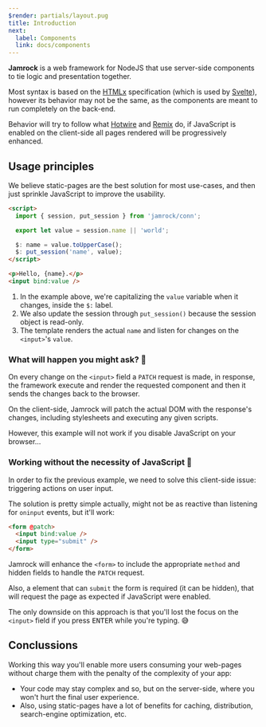 ```yaml
---
$render: partials/layout.pug
title: Introduction
next:
  label: Components
  link: docs/components
---
```


**Jamrock** is a web framework for NodeJS that use server-side components to tie logic and presentation together.

Most syntax is based on the [HTMLx](https://github.com/htmlx-org/HTMLx) specification (which is used by [Svelte](https://svelte.dev/)),
however its behavior may not be the same, as the components are meant to run completely on the back-end.

Behavior will try to follow what [Hotwire](https://hotwired.dev/) and [Remix](https://remix.run/) do,
if JavaScript is enabled on the client-side all pages rendered will be progressively enhanced.

## Usage principles

We believe static-pages are the best solution for most use-cases, and then just sprinkle JavaScript to improve the usability.

```html
<script>
  import { session, put_session } from 'jamrock/conn';

  export let value = session.name || 'world';

  $: name = value.toUpperCase();
  $: put_session('name', value);
</script>

<p>Hello, {name}.</p>
<input bind:value />
```

1. In the example above, we're capitalizing the `value` variable when it changes, inside the `$:` label.
2. We also update the session through `put_session()` because the session object is read-only.
3. The template renders the actual `name` and listen for changes on the `<input>`'s `value`.

### What will happen you might ask? 🤔

On every change on the `<input>` field a `PATCH` request is made, in response, the framework
execute and render the requested component and then it sends the changes back to the browser.

On the client-side, Jamrock will patch the actual DOM with the response's changes, including stylesheets and executing any given scripts.

However, this example will not work if you disable JavaScript on your browser...

### Working without the necessity of JavaScript 👀

In order to fix the previous example, we need to solve this client-side issue: triggering actions on user input.

The solution is pretty simple actually, might not be as reactive than listening for `oninput` events, but it'll work:

```html
<form @patch>
  <input bind:value />
  <input type="submit" />
</form>
```

Jamrock will enhance the `<form>` to include the appropriate `method` and hidden fields to handle the `PATCH` request.

Also, a element that can `submit` the form is required (it can be hidden), that will request the page as expected if JavaScript were enabled.

The only downside on this approach is that you'll lost the focus on the `<input>` field if you press <kbd>ENTER</kbd> while you're typing. 😅

## Conclussions

Working this way you'll enable more users consuming your web-pages without charge them with the penalty of the complexity of your app:

- Your code may stay complex and so, but on the server-side, where you won't hurt the final user experience.
- Also, using static-pages have a lot of benefits for caching, distribution, search-engine optimization, etc.

